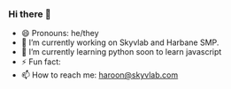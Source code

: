 ### Hi there 👋

- 😄 Pronouns: he/they
- 🔭 I’m currently working on Skyvlab and Harbane SMP.
- 🌱 I’m currently learning python soon to learn javascript
- ⚡ Fun fact: 
- 📫 How to reach me: haroon@skyvlab.com
